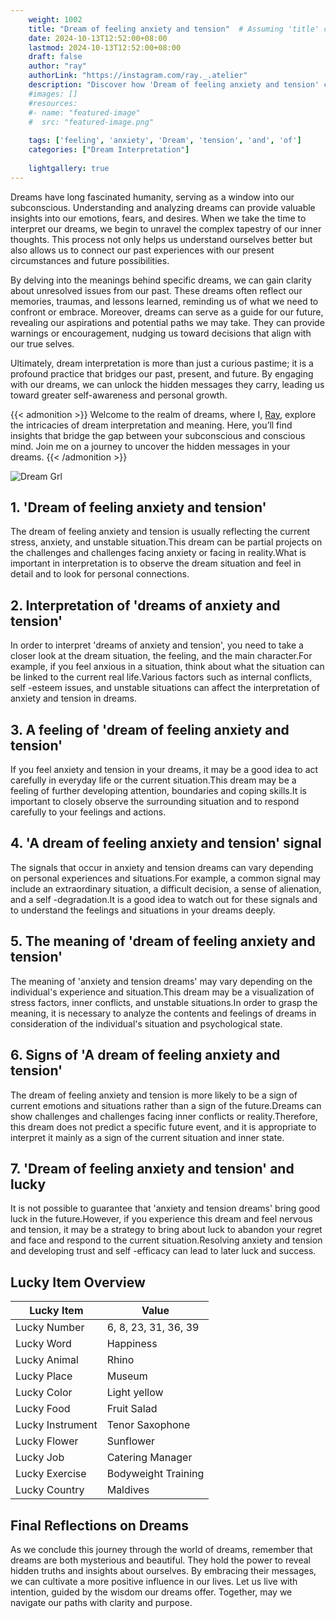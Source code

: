 ```yaml
---
    weight: 1002
    title: "Dream of feeling anxiety and tension"  # Assuming 'title' column exists
    date: 2024-10-13T12:52:00+08:00
    lastmod: 2024-10-13T12:52:00+08:00
    draft: false
    author: "ray"
    authorLink: "https://instagram.com/ray._.atelier"
    description: "Discover how 'Dream of feeling anxiety and tension' can interpret your future and uncover its significant meanings in your life."
    #images: []
    #resources:
    #- name: "featured-image"
    #  src: "featured-image.png"
    
    tags: ['feeling', 'anxiety', 'Dream', 'tension', 'and', 'of']
    categories: ["Dream Interpretation"]
    
    lightgallery: true
---
```

    
Dreams have long fascinated humanity, serving as a window into our subconscious. Understanding and analyzing dreams can provide valuable insights into our emotions, fears, and desires. When we take the time to interpret our dreams, we begin to unravel the complex tapestry of our inner thoughts. This process not only helps us understand ourselves better but also allows us to connect our past experiences with our present circumstances and future possibilities.

By delving into the meanings behind specific dreams, we can gain clarity about unresolved issues from our past. These dreams often reflect our memories, traumas, and lessons learned, reminding us of what we need to confront or embrace. Moreover, dreams can serve as a guide for our future, revealing our aspirations and potential paths we may take. They can provide warnings or encouragement, nudging us toward decisions that align with our true selves.

Ultimately, dream interpretation is more than just a curious pastime; it is a profound practice that bridges our past, present, and future. By engaging with our dreams, we can unlock the hidden messages they carry, leading us toward greater self-awareness and personal growth.

{{< admonition >}}
Welcome to the realm of dreams, where I, [Ray](https://instagram.com/ray._.atelier), explore the intricacies of dream interpretation and meaning. Here, you’ll find insights that bridge the gap between your subconscious and conscious mind. Join me on a journey to uncover the hidden messages in your dreams.
{{< /admonition >}}

![Dream Grl](https://cdn.pixabay.com/photo/2017/11/02/03/35/gothic-2910057_1280.jpg "Dream Grl")

## 1. 'Dream of feeling anxiety and tension'
The dream of feeling anxiety and tension is usually reflecting the current stress, anxiety, and unstable situation.This dream can be partial projects on the challenges and challenges facing anxiety or facing in reality.What is important in interpretation is to observe the dream situation and feel in detail and to look for personal connections.

## 2. Interpretation of 'dreams of anxiety and tension'
In order to interpret 'dreams of anxiety and tension', you need to take a closer look at the dream situation, the feeling, and the main character.For example, if you feel anxious in a situation, think about what the situation can be linked to the current real life.Various factors such as internal conflicts, self -esteem issues, and unstable situations can affect the interpretation of anxiety and tension in dreams.

## 3. A feeling of 'dream of feeling anxiety and tension'
If you feel anxiety and tension in your dreams, it may be a good idea to act carefully in everyday life or the current situation.This dream may be a feeling of further developing attention, boundaries and coping skills.It is important to closely observe the surrounding situation and to respond carefully to your feelings and actions.

## 4. 'A dream of feeling anxiety and tension' signal
The signals that occur in anxiety and tension dreams can vary depending on personal experiences and situations.For example, a common signal may include an extraordinary situation, a difficult decision, a sense of alienation, and a self -degradation.It is a good idea to watch out for these signals and to understand the feelings and situations in your dreams deeply.

## 5. The meaning of 'dream of feeling anxiety and tension'
The meaning of 'anxiety and tension dreams' may vary depending on the individual's experience and situation.This dream may be a visualization of stress factors, inner conflicts, and unstable situations.In order to grasp the meaning, it is necessary to analyze the contents and feelings of dreams in consideration of the individual's situation and psychological state.

## 6. Signs of 'A dream of feeling anxiety and tension'
The dream of feeling anxiety and tension is more likely to be a sign of current emotions and situations rather than a sign of the future.Dreams can show challenges and challenges facing inner conflicts or reality.Therefore, this dream does not predict a specific future event, and it is appropriate to interpret it mainly as a sign of the current situation and inner state.

## 7. 'Dream of feeling anxiety and tension' and lucky
It is not possible to guarantee that 'anxiety and tension dreams' bring good luck in the future.However, if you experience this dream and feel nervous and tension, it may be a strategy to bring about luck to abandon your regret and face and respond to the current situation.Resolving anxiety and tension and developing trust and self -efficacy can lead to later luck and success.

## Lucky Item Overview
| Lucky Item          | Value              |
|---------------|--------------------|
| Lucky Number        | 6, 8, 23, 31, 36, 39  |
| Lucky Word          | Happiness |
| Lucky Animal        | Rhino |
| Lucky Place         | Museum     |
| Lucky Color         | Light yellow     |
| Lucky Food          | Fruit Salad      |
| Lucky Instrument    | Tenor Saxophone |
| Lucky Flower        | Sunflower    |
| Lucky Job           | Catering Manager       |
| Lucky Exercise      | Bodyweight Training  |
| Lucky Country       | Maldives    |


##  Final Reflections on Dreams

As we conclude this journey through the world of dreams, remember that dreams are both mysterious and beautiful. They hold the power to reveal hidden truths and insights about ourselves. By embracing their messages, we can cultivate a more positive influence in our lives. Let us live with intention, guided by the wisdom our dreams offer. Together, may we navigate our paths with clarity and purpose.
